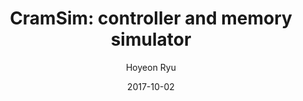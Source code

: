 ---
layout: publication_info  # FIXED! DO NOT CHANGE!
author: "Hoyeon Ryu"   # your name (do not specify the publication authors, please specify publication authors at "pub_authors")
title:  "CramSim: controller and memory simulator"  # publication title
date:   2017-10-02  # publication date (not the blog posting date...)

description: |  # provide a brief explanation of your work!
    TBD

params:
    pub_authors:  # publication authors
        - "Michael Healy"
        - "/members/seokin_hong"

    pub_venue: "MEMSYS '17: Proceedings of the International Symposium on Memory Systems"  # full venue name (conference and journal name)

    pub_url: https://dl.acm.org/doi/abs/10.1145/3132402.3132408  # URL to get access to the publication (comment this line if you don't have publicaiton URL)
    pub_thumbnail: ""  # image of the thumbnail (comment this line if you don't have any thumbnail to reveal)

    pub_abstract: |  # abstract of your publication
        The explosion of digital data and the high computation demands of data analysis have made the memory system a major contributor to the performance and power consumption of modern computing systems. Both industry and academia have proposed innovations such as new memory architectures, interfaces, devices, and topologies, that has lead to a vast increase in the design space of memory systems. In this paper, we present CramSim, which is a flexible, extensible, and scalable simulation framework designed to help efficiently explore the vast design space of memory systems. CramSim is designed on top of SST (Structural Simulation Toolkit) to decouple basic functional blocks of the memory system into separate components. This modular design eases modeling of individual components and evaluation of various configurations of memory systems.

    pub_keywords:  # keywords of your publication
        - DRAM
        - Memory
        - Simulator

    # Publication Classes: choose one of the class specified below (see more details at "config.yaml")
    #   - ACC : Accelerator
    #   - MS  : Memory System
    #   - CA  : Computer Architecture
    #   - OS  : Operating Systems
    #   - NDP : Near Data Processing / Processing In Memory
    pub_class: "MS"  # choose any class of the publication
---